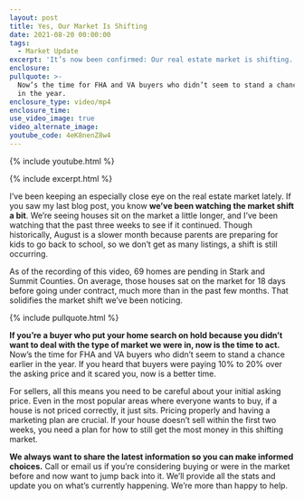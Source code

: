 ```yaml
---
layout: post
title: Yes, Our Market Is Shifting
date: 2021-08-20 00:00:00
tags:
  - Market Update
excerpt: 'It’s now been confirmed: Our real estate market is shifting.'
enclosure:
pullquote: >-
  Now’s the time for FHA and VA buyers who didn’t seem to stand a chance earlier
  in the year.
enclosure_type: video/mp4
enclosure_time:
use_video_image: true
video_alternate_image:
youtube_code: 4eK8nenZ8w4
---
```

{% include youtube.html %}

{% include excerpt.html %}

I’ve been keeping an especially close eye on the real estate market lately. If you saw my last blog post, you know **we’ve been watching the market shift a bit**. We’re seeing houses sit on the market a little longer, and I’ve been watching that the past three weeks to see if it continued. Though historically, August is a slower month because parents are preparing for kids to go back to school, so we don’t get as many listings, a shift is still occurring.

As of the recording of this video, 69 homes are pending in Stark and Summit Counties. On average, those houses sat on the market for 18 days before going under contract, much more than in the past few months. That solidifies the market shift we’ve been noticing.&nbsp;

{% include pullquote.html %}

**If you’re a buyer who put your home search on hold because you didn’t want to deal with the type of market we were in, now is the time to act.** Now’s the time for FHA and VA buyers who didn’t seem to stand a chance earlier in the year. If you heard that buyers were paying 10% to 20% over the asking price and it scared you, now is a better time.&nbsp;

For sellers, all this means you need to be careful about your initial asking price. Even in the most popular areas where everyone wants to buy, if a house is not priced correctly, it just sits. Pricing properly and having a marketing plan are crucial. If your house doesn’t sell within the first two weeks, you need a plan for how to still get the most money in this shifting market.&nbsp;

**We always want to share the latest information so you can make informed choices.** Call or email us if you’re considering buying or were in the market before and now want to jump back into it. We’ll provide all the stats and update you on what’s currently happening. We’re more than happy to help.
